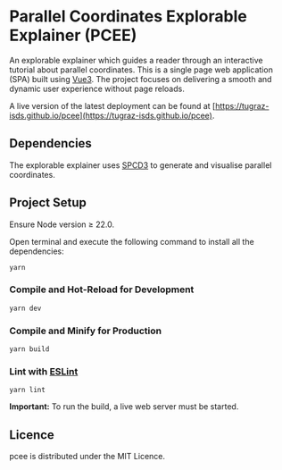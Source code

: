 # Parallel Coordinates Explorable Explainer (PCEE)

An explorable explainer which guides a reader through an interactive tutorial about parallel coordinates.
This is a single page web application (SPA) built using [Vue3](https://vuejs.org/). 
The project focuses on delivering a smooth and dynamic user experience without page reloads.

A live version of the latest deployment can be found at
[https://tugraz-isds.github.io/pcee](https://tugraz-isds.github.io/pcee).

## Dependencies

The explorable explainer uses [SPCD3](https://github.com/tugraz-isds/spcd3) to generate and
visualise parallel coordinates.

## Project Setup

Ensure Node version ≥ 22.0.

Open terminal and execute the following command to install all the dependencies:

```
yarn
```

### Compile and Hot-Reload for Development

```
yarn dev
```

### Compile and Minify for Production

```
yarn build
```

### Lint with [ESLint](https://eslint.org/)

```
yarn lint
```

**Important:** To run the build, a live web server must be started.

## Licence

pcee is distributed under the MIT Licence.